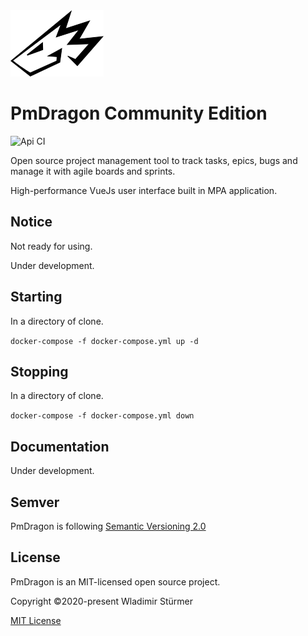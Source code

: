 <img src="docs/images/logo.png" width="149" height="106">

# PmDragon Community Edition

![Api CI](https://github.com/cybersturmer/pmdragon/workflows/Api%20CI/badge.svg)

Open source project management tool to track tasks, epics, bugs and manage it with agile boards and sprints.

High-performance VueJs user interface built in MPA application.

## Notice
Not ready for using.

Under development.

## Starting
In a directory of clone.

`docker-compose -f docker-compose.yml up -d`

## Stopping
In a directory of clone.

`docker-compose -f docker-compose.yml down`

## Documentation
Under development.

## Semver
PmDragon is following [Semantic Versioning 2.0](https://semver.org/)

## License
PmDragon is an MIT-licensed open source project.

Copyright ©2020-present Wladimir Stürmer

[MIT License](https://en.wikipedia.org/wiki/MIT_License)
